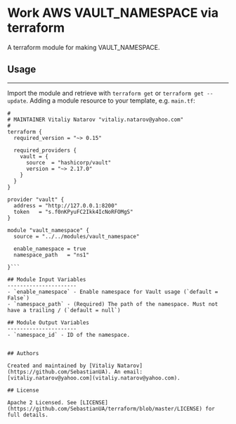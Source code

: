 # Work AWS VAULT_NAMESPACE via terraform

A terraform module for making VAULT_NAMESPACE.


## Usage
----------------------
Import the module and retrieve with ```terraform get``` or ```terraform get --update```. Adding a module resource to your template, e.g. `main.tf`:

```
#
# MAINTAINER Vitaliy Natarov "vitaliy.natarov@yahoo.com"
#
terraform {
  required_version = "~> 0.15"

  required_providers {
    vault = {
      source  = "hashicorp/vault"
      version = "~> 2.17.0"
    }
  }
}

provider "vault" {
  address = "http://127.0.0.1:8200"
  token   = "s.f0nKPyuFC2Ikk4IcNoRFOMgS"
}

module "vault_namespace" {
  source = "../../modules/vault_namespace"

  enable_namespace = true
  namespace_path   = "ns1"

}```

## Module Input Variables
----------------------
- `enable_namespace` - Enable namespace for Vault usage (`default = False`)
- `namespace_path` - (Required) The path of the namespace. Must not have a trailing / (`default = null`)

## Module Output Variables
----------------------
- `namespace_id` - ID of the namespace.


## Authors

Created and maintained by [Vitaliy Natarov](https://github.com/SebastianUA). An email: [vitaliy.natarov@yahoo.com](vitaliy.natarov@yahoo.com).

## License

Apache 2 Licensed. See [LICENSE](https://github.com/SebastianUA/terraform/blob/master/LICENSE) for full details.
